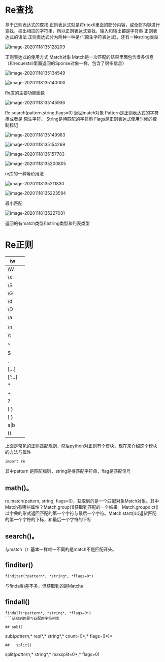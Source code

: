 # Re查找

基于正则表达式的查找
正则表达式就是将r.textl里面的部分内容，或全部内容进行查找，摘出相应的字符串，所以正则表达式查找，输入和输出都是字符串
正则表达式的语法
正则表达式分为两种一种是r”(原生字符表达式)，还有一种string类型

![image-20201118135128209](img/image-20201118135128209.png)

正则表达式的使用方式
Match对象
Match是一次匹配的结果里面包含很多信息（和requestsli里面返回的Sponse对象一样，包含了很多信息）

![image-20201118135134549](img/image-20201118135134549.png)

![image-20201118135140000](img/image-20201118135140000.png)



Re库的主要功能函数

![image-20201118135145936](img/image-20201118135145936.png)

Re.search(pattern,string,flags=0)       返回match对象
Pattern是正则表达式的字符串或者是·原生字符。
String是待匹配的字符串
Flags是正则表达式使用时候的控制标记

![image-20201118135149983](img/image-20201118135149983.png)

![image-20201118135154269](img/image-20201118135154269.png)

![image-20201118135157783](img/image-20201118135157783.png)

![image-20201118135200805](img/image-20201118135200805.png)

re库的一种等价用法



![image-20201118135211830](img/image-20201118135211830.png)

![image-20201118135223584](img/image-20201118135223584.png)




最小匹配

![image-20201118135227081](img/image-20201118135227081.png)

返回的有match类型和string类型和列表类型



# Re正则

| \w   |      |
| ---- | ---- |
| \W   |      |
| \s   |      |
| \S   |      |
| \G   |      |
| \d   |      |
| \D   |      |
| \a   |      |
|      |      |
| \n   |      |
| \t   |      |
|      |      |
| ^    |      |
| $    |      |
| .    |      |
| […]  |      |
| [^…] |      |
| *    |      |
| +    |      |
| ?    |      |
| { }  |      |
| { }  |      |
| a\|b |      |
| ()   |      |

上面是常见的正则匹配规则，然后python对正则有个模块，现在来介绍这个模块的方法与属性

```
import re
```



其中pattern 是匹配规则，string是待匹配字符串，flag是匹配信号

 

## math()。

re.match(pattern, string, flags=0)，获取到的是一个匹配对象Match对象。其中Match有哪些属性？Match.group(1)获取到匹配的一个结果。Match.groupdict()以字典的形式返回匹配的第一个字符与最后一个字符。Match.start()以返货匹配的第一个字符的下标，和最后一个字符的下标

## search()。

与match（）基本一样唯一不同的是match不是匹配开头。

 

## finditer() 
```
finditer(*pattern*, *string*, *flags=0*)
```
与findall()差不多，但获取到的是Matchs

 

##   findall()
```
findall(*pattern*, *string*, *flags=0*)
​```获取到的是可匹配的字符列表

## sub()
```
sub(*pattern*,* repl*,* string*,* count=0*,* flags=0*)*
```
##   split()
```
split(*pattern*,* string*,* maxsplit=0*,* flags=0)
````
 
````